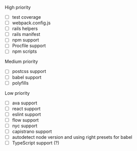 High priority

- [ ] test coverage
- [ ] webpack.config.js
- [ ] rails helpers
- [ ] rails manifest
- [ ] npm support
- [ ] Procfile support
- [ ] npm scripts

Medium priority

- [ ] postcss support
- [ ] babel support
- [ ] polyfills

Low priority

- [ ] ava support
- [ ] react support
- [ ] eslint support
- [ ] flow support
- [ ] nyc support
- [ ] capistrano support
- [ ] autodetect node version and using right presets for babel
- [ ] TypeScript support (?)
